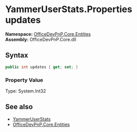 # YammerUserStats.Properties updates
  

**Namespace:** [OfficeDevPnP.Core.Entities](OfficeDevPnP.Core.Entities.md)  
**Assembly:** OfficeDevPnP.Core.dll  
## Syntax
```C#
public int updates { get; set; }
```

### Property Value
Type: System.Int32  

## See also
- [YammerUserStats](OfficeDevPnP.Core.Entities.YammerUserStats.md) 
- [OfficeDevPnP.Core.Entities](OfficeDevPnP.Core.Entities.md) 
